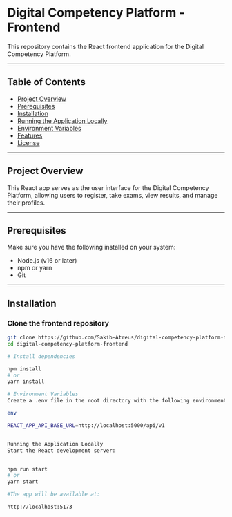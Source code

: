 # Digital Competency Platform - Frontend

This repository contains the React frontend application for the Digital Competency Platform.

---

## Table of Contents

- [Project Overview](#project-overview)  
- [Prerequisites](#prerequisites)  
- [Installation](#installation)  
- [Running the Application Locally](#running-the-application-locally)  
- [Environment Variables](#environment-variables)  
- [Features](#features)  
- [License](#license)

---

## Project Overview

This React app serves as the user interface for the Digital Competency Platform, allowing users to register, take exams, view results, and manage their profiles.

---

## Prerequisites

Make sure you have the following installed on your system:

- Node.js (v16 or later)  
- npm or yarn  
- Git  

---

## Installation

### Clone the frontend repository

```bash
git clone https://github.com/Sakib-Atreus/digital-competency-platform-frontend.git
cd digital-competency-platform-frontend
```

```bash
# Install dependencies

npm install
# or
yarn install

```

```bash
# Environment Variables
Create a .env file in the root directory with the following environment variables:

env

REACT_APP_API_BASE_URL=http://localhost:5000/api/v1

```

```bash

Running the Application Locally
Start the React development server:

```

```bash

npm run start
# or
yarn start

#The app will be available at:

http://localhost:5173

```